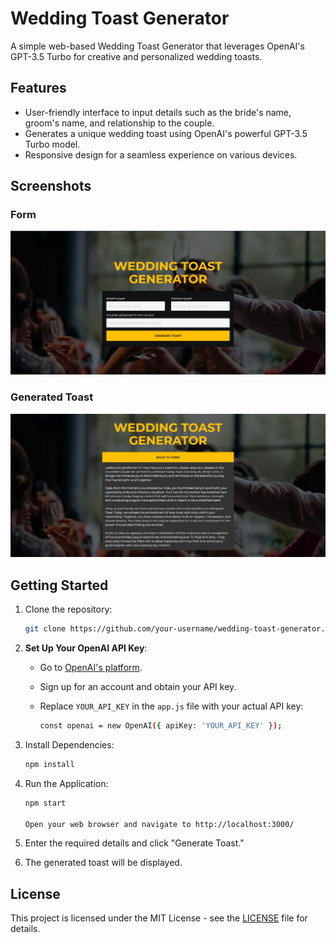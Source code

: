 # Wedding Toast Generator

A simple web-based Wedding Toast Generator that leverages OpenAI's GPT-3.5 Turbo for creative and personalized wedding toasts.

## Features
- User-friendly interface to input details such as the bride's name, groom's name, and relationship to the couple.
- Generates a unique wedding toast using OpenAI's powerful GPT-3.5 Turbo model.
- Responsive design for a seamless experience on various devices.

## Screenshots

### Form
<p align="center">
  <img src="https://github.com/joyelere/Wedding-Toast-generator/blob/main/img/Screenshot%20(148).png?raw=true">
</p>

### Generated Toast
<p align="center">
  <img src="https://github.com/joyelere/Wedding-Toast-generator/blob/main/img/Screenshot%20(149).png?raw=true">
</p>


## Getting Started
1. Clone the repository:
   ```bash
   git clone https://github.com/your-username/wedding-toast-generator.git
   
2. **Set Up Your OpenAI API Key**:
   - Go to [OpenAI's platform](https://platform.openai.com/signup).
   - Sign up for an account and obtain your API key.
   - Replace `YOUR_API_KEY` in the `app.js` file with your actual API key:
     
     ```bash
     const openai = new OpenAI({ apiKey: 'YOUR_API_KEY' });
     
3. Install Dependencies:
    ```bash
    npm install
    
4. Run the Application:
    ```bash
    npm start
    
   Open your web browser and navigate to http://localhost:3000/

5. Enter the required details and click "Generate Toast."

6. The generated toast will be displayed.

## License
This project is licensed under the MIT License - see the [LICENSE](LICENSE) file for details.










